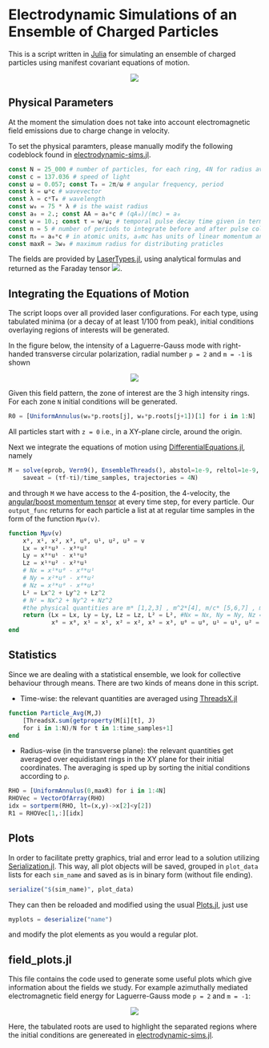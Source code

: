 # Electrodynamic Simulations of an Ensemble of Charged Particles

This is a script written in [Julia](https://github.com/JuliaLang/julia) for simulating an ensemble of charged particles using manifest covariant equations of motion.

<!-- $$
\begin{aligned}
\frac{\mathrm{d}x^\mu}{\mathrm{d} \tau}\left(\tau\right) &= u^\mu(\tau) \\ \frac{\mathrm{d}u^\mu}{\mathrm{d}\tau}\left(\tau\right) &= \frac{q}{m} u^\rho(\tau) g_{\rho\nu} F^{\mu\nu}(x^\mu(\tau))
\end{aligned}
$$ --> 

<!-- <div align="center"><img style="background: transparent; fill:white" src="https://latex.codecogs.com/svg.latex?%5Cbegin%7Baligned%7D%0A%5Cfrac%7B%5Cmathrm%7Bd%7Dx%5E%5Cmu%7D%7B%5Cmathrm%7Bd%7D%20%5Ctau%7D%5Cleft(%5Ctau%5Cright)%20%26%3D%20u%5E%5Cmu(%5Ctau)%20%5C%5C%20%5Cfrac%7B%5Cmathrm%7Bd%7Du%5E%5Cmu%7D%7B%5Cmathrm%7Bd%7D%5Ctau%7D%5Cleft(%5Ctau%5Cright)%20%26%3D%20%5Cfrac%7Bq%7D%7Bm%7D%20u%5E%5Crho(%5Ctau)%20g_%7B%5Crho%5Cnu%7D%20F%5E%7B%5Cmu%5Cnu%7D(x%5E%5Cmu(%5Ctau))%0A%5Cend%7Baligned%7D"></div> -->

<div align="center"><img style="background: transparent" src="img/mani_cov.svg"></div>

## Physical Parameters

At the moment the simulation does not take into account electromagnetic field emissions due to charge change in velocity. 

To set the physical paramters, please manually modify the following codeblock found in [electrodynamic-sims.jl](https://github.com/toma-vlad/electrodynamic-simulations/blob/main/electrodynamic-sims.jl).

```julia
const N = 25_000 # number of particles, for each ring, 4N for radius averaging
const c = 137.036 # speed of light
const ω = 0.057; const T₀ = 2π/ω # angular frequency, period
const k = ω*c # wavevector
const λ = c*T₀ # wavelength
const w₀ = 75 * λ # is the waist radius
const a₀ = 2.; const AA = a₀*c # (qA₀)/(mc) = a₀
const w = 10.; const τ = w/ω; # temporal pulse decay time given in terms of number of oscilations and frequency 
const n = 5 # number of periods to integrate before and after pulse collides with particles 
const π₀ = a₀*c # in atomic units, a₀mc has units of linear momentum and sets the scale for linear momentum transfered to the particle, not that m = 1 for our particles
const maxR = 3w₀ # maximum radius for distributing praticles
```
The fields are provided by [LaserTypes.jl](https://github.com/SebastianM-C/LaserTypes.jl), using analytical formulas and returned as the Faraday tensor <img style="background: transparent;" src="img/fmunu.svg">.  

<!-- $$
F^{\mu\nu}(x^\rho)
$$ --> 

## Integrating the Equations of Motion
The script loops over all provided laser configurations. For each type, using tabulated minima (or a decay of at least 1/100 from peak), initial conditions overlaying regions of interests will be generated. 

In the figure below, the intensity of a Laguerre-Gauss mode with right-handed transverse circular polarization, radial number `p = 2` and `m = -1` is shown

<div align = "center"><img src = "img/xy00Energy1.02-1.png"></div>

Given this field pattern, the zone of interest are the 3 high intensity rings. For each zone `N` initial conditions will be generated.
```julia
R0 = [UniformAnnulus(w₀*p.roots[j], w₀*p.roots[j+1])[1] for i in 1:N]
```
All particles start with `z = 0` i.e., in a XY-plane circle, around the origin. 

Next we integrate the equations of motion using  [DifferentialEquations.jl](https://github.com/SciML/DifferentialEquations.jl), namely 

```julia
M = solve(eprob, Vern9(), EnsembleThreads(), abstol=1e-9, reltol=1e-9,
    saveat = (τf-τi)/time_samples, trajectories = 4N)
```
and through `M` we have access to the 4-position, the 4-velocity, the [angular/boost momentum tensor](https://en.wikipedia.org/wiki/Relativistic_angular_momentum#4d_Angular_momentum_as_a_bivector) at every time step, for every particle. Our `output_func` returns for each particle a list at at regular time samples in the form of the function `Mμν(v)`.
```julia
function Mμν(v)
    x⁰, x¹, x², x³, u⁰, u¹, u², u³ = v
    Lx = x²*u³ - x³*u²
    Ly = x³*u¹ - x¹*u³
    Lz = x¹*u² - x²*u¹
    # Nx = x¹*u⁰ - x⁰*u¹
    # Ny = x²*u⁰ - x⁰*u²
    # Nz = x³*u⁰ - x⁰*u³
    L² = Lx^2 + Ly^2 + Lz^2
    # N² = Nx^2 + Ny^2 + Nz^2
    #the physical quantities are m* [1,2,3] , m^2*[4], m/c* [5,6,7] , m^2/c^2*[8],
    return (Lx = Lx, Ly = Ly, Lz = Lz, L² = L², #Nx = Nx, Ny = Ny, Nz = Nz, N² = N²,
            x⁰ = x⁰, x¹ = x¹, x² = x², x³ = x³, u⁰ = u⁰, u¹ = u¹, u² = u², u³ = u³)
end
```

## Statistics

Since we are dealing with a statistical ensemble, we look for collective behaviour through means. There are two kinds of means done in this script.

- Time-wise: the relevant quantities are averaged using [ThreadsX.jl](https://github.com/tkf/ThreadsX.jl)
```julia
function Particle_Avg(M,J)
    [ThreadsX.sum(getproperty(M[i][t], J)
    for i in 1:N)/N for t in 1:time_samples+1]
end
```
- Radius-wise (in the transverse plane): the relevant quantities get averaged over equidistant rings in the XY plane for their initial coordinates. The averaging is sped up by sorting the initial conditions according to `ρ`.
```julia
RHO = [UniformAnnulus(0,maxR) for i in 1:4N] 
RHOVec = VectorOfArray(RHO)
idx = sortperm(RHO, lt=(x,y)->x[2]<y[2])
R1 = RHOVec[1,:][idx]
```

## Plots 

In order to facilitate pretty graphics, trial and error lead to a solution utilizing [Serialization.jl](https://github.com/JuliaLang/julia/tree/master/stdlib/Serialization). This way, all plot objects will be saved, grouped in `plot_data` lists for each `sim_name` and saved as is in binary form (without file ending). 
```julia
serialize("$(sim_name)", plot_data)
```

They can then be reloaded and modified using the usual [Plots.jl](https://github.com/JuliaPlots/Plots.jl), just use 
```julia
myplots = deserialize("name")
```
and modify the plot elements as you would a regular plot.

## field_plots.jl

This file contains the code used to generate some useful plots which give information about the fields we study. For example azimuthally mediated electromagnetic field energy for Laguerre-Gauss mode `p = 2` and `m = -1`:

<div align = "center"><img src = "img/box_rw0.022.png"></div>

Here, the tabulated roots are used to highlight the separated regions where the initial conditions are genereated in [electrodynamic-sims.jl](https://github.com/toma-vlad/electrodynamic-simulations/blob/main/electrodynamic-sims.jl).
